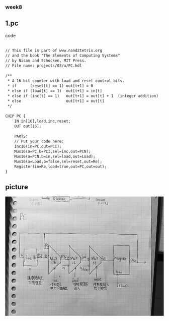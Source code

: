 ### week8
## 1.pc
code
<pre><code>
// This file is part of www.nand2tetris.org
// and the book "The Elements of Computing Systems"
// by Nisan and Schocken, MIT Press.
// File name: projects/03/a/PC.hdl

/**
 * A 16-bit counter with load and reset control bits.
 * if      (reset[t] == 1) out[t+1] = 0
 * else if (load[t] == 1)  out[t+1] = in[t]
 * else if (inc[t] == 1)   out[t+1] = out[t] + 1  (integer addition)
 * else                    out[t+1] = out[t]
 */

CHIP PC {
    IN in[16],load,inc,reset;
    OUT out[16];

    PARTS:
    // Put your code here:
    Inc16(in=PC,out=PCI);
    Mux16(a=PC,b=PCI,sel=inc,out=PCN);
    Mux16(a=PCN,b=in,sel=load,out=Load);
    Mux16(a=Load,b=false,sel=reset,out=Re);
    Register(in=Re,load=true,out=PC,out=out);
}</code></pre>
## picture
![picture](https://github.com/hung890202/co109a/blob/master/picture/S__233971726.jpg)
